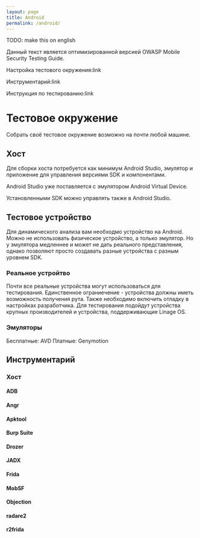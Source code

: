 ```yaml
---
layout: page
title: Android
permalink: /android/
---
```


TODO: make this on english

Данный текст является оптимизированной версией OWASP Mobile Security Testing Guide.

Настройка тестового окружения:link

Инструментарий:link

Инструкция по тестированию:link

# Тестовое окружение

Собрать своё тестовое окружение возможно на почти любой машине.

## Хост

Для сборки хоста потребуется как минимум Android Studio, эмулятор и приложение для управления версиями SDK и компонентами.

Android Studio уже поставляется с эмулятором Android Virtual Device.

Установленными SDK можно управлять также в Android Studio.

## Тестовое устройство

Для динамического анализа вам необходмо устройство на Android. 
Можно не использовать физическое устройство, а только эмулятор. Но у эмулятора медленнее и может не дать реального представления, однако позволяют просто создавать разные устройства с разным уровнем SDK.

### Реальное устройтво

Почти все реальные устройства могут использоваться для тестирования. Единственное ограниечение - устройства должны иметь возможность получения рута.
Также необходимо включить отладку в настройках разработчика.
Для тестирования подойдут устройства крупных производителей и устройства, поддерживающие Linage OS.

### Эмуляторы

Бесплатные: AVD
Платные: Genymotion

## Инструментарий

### Хост

#### ADB

#### Angr

#### Apktool

#### Burp Suite

#### Drozer

#### JADX

#### Frida

#### MobSF

#### Objection

#### radare2

#### r2frida

